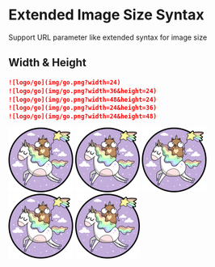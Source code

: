 # Extended Image Size Syntax

Support URL parameter like extended syntax for image size

## Width & Height

```markdown
![logo/go](img/go.png?width=24)
![logo/go](img/go.png?width=36&height=24)
![logo/go](img/go.png?width=48&height=24)
![logo/go](img/go.png?width=24&height=36)
![logo/go](img/go.png?width=24&height=48)
```

![logo/go](img/go.png?width=24)
![logo/go](img/go.png?width=36&height=24)
![logo/go](img/go.png?width=48&height=24)
![logo/go](img/go.png?width=24&height=36)
![logo/go](img/go.png?width=24&height=48)
